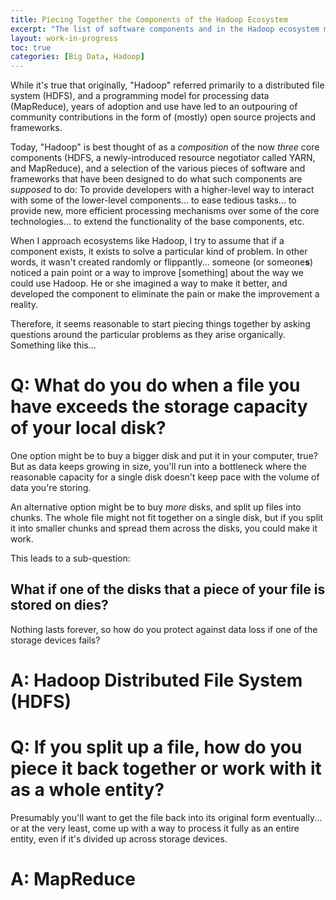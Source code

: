 ```yaml
---
title: Piecing Together the Components of the Hadoop Ecosystem
excerpt: "The list of software components and in the Hadoop ecosystem may be long, but each component exists for a purpose. Discover more about the kind of problem each component solves."
layout: work-in-progress
toc: true
categories: [Big Data, Hadoop]
---
```


While it's true that originally, "Hadoop" referred primarily to a distributed file system (HDFS), and a programming model for processing data (MapReduce), years of adoption and use have led to an outpouring of community contributions in the form of (mostly) open source projects and frameworks.

Today, "Hadoop" is best thought of as a *composition* of the now *three* core components (HDFS, a newly-introduced resource negotiator called YARN, and MapReduce), and a selection of the various pieces of software and frameworks that have been designed to do what such components are *supposed* to do: To provide developers with a higher-level way to interact with some of the lower-level components... to ease tedious tasks... to provide new, more efficient processing mechanisms over some of the core technologies... to extend the functionality of the base components, etc.

When I approach ecosystems like Hadoop, I try to assume that if a component exists, it exists to solve a particular kind of problem. In other words, it wasn't created randomly or flippantly... someone (or someone**s**) noticed a pain point or a way to improve [something] about the way we could use Hadoop.  He or she imagined a way to make it better, and developed the component to eliminate the pain or make the improvement a reality.

Therefore, it seems reasonable to start piecing things together by asking questions around the particular problems as they arise organically.  Something like this...

# Q: What do you do when a file you have exceeds the storage capacity of your local disk?
One option might be to buy a bigger disk and put it in your computer, true? But as data keeps growing in size, you'll run into a bottleneck where the reasonable capacity for a single disk doesn't keep pace with the volume of data you're storing.

An alternative option might be to buy *more* disks, and split up files into chunks.  The whole file might not fit together on a single disk, but if you split it into smaller chunks and spread them across the disks, you could make it work.

This leads to a sub-question:

## What if one of the disks that a piece of your file is stored on dies?
Nothing lasts forever, so how do you protect against data loss if one of the storage devices fails?

# A: Hadoop Distributed File System (HDFS)

# Q: If you split up a file, how do you piece it back together or work with it as a whole entity?
Presumably you'll want to get the file back into its original form eventually... or at the very least, come up with a way to process it fully as an entire entity, even if it's divided up across storage devices.

# A: MapReduce

